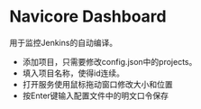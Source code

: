 Navicore Dashboard
==================


用于监控Jenkins的自动编译。

* 添加项目，只需要修改config.json中的projects。
* 填入项目名称，使得id连续。
* 打开服务使用鼠标拖动窗口修改大小和位置
* 按Enter键输入配置文件中的明文口令保存